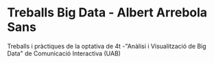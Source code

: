 # Treballs Big Data - Albert Arrebola Sans
Treballs i pràctiques de la optativa de 4t -"Anàlisi i Visualització de Big Data" de Comunicació Interactiva (UAB)
